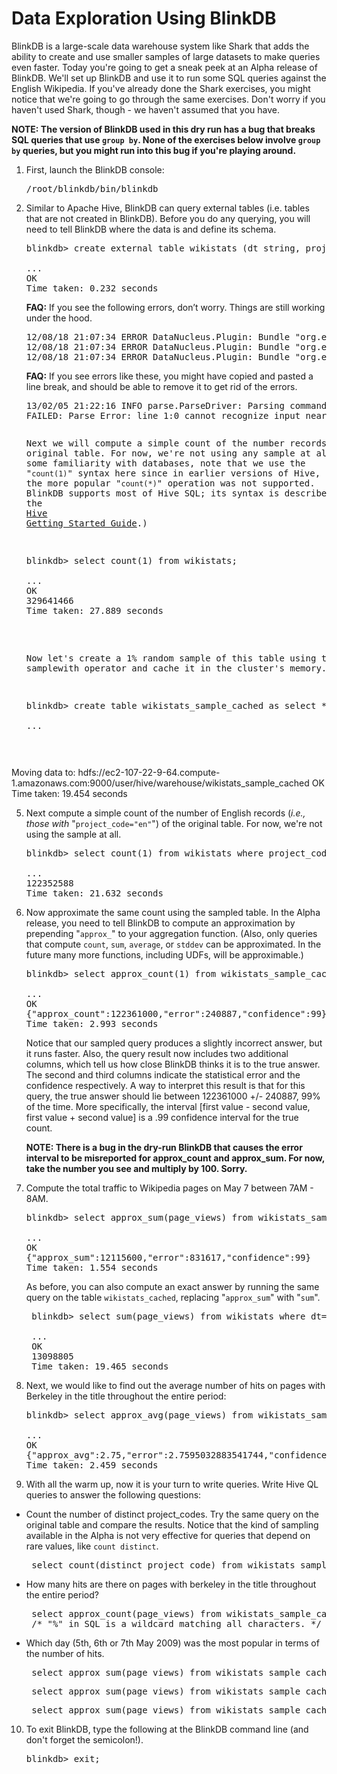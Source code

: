 # Data Exploration Using BlinkDB

BlinkDB is a large-scale data warehouse system like Shark that adds the ability to create and use smaller samples of large datasets to make queries even faster.  Today you're going to get a sneak peek at an Alpha release of BlinkDB.  We'll set up BlinkDB and use it to run some SQL queries against the English Wikipedia.  If you've already done the Shark exercises, you might notice that we're going to go through the same exercises.  Don't worry if you haven't used Shark, though - we haven't assumed that you have.

<b>NOTE: The version of BlinkDB used in this dry run has a bug that breaks SQL queries that use `group by`.  None of the exercises below involve `group by` queries, but you might run into this bug if you're playing around.</b>

1. First, launch the BlinkDB console:

   <pre class="prettyprint lang-bsh">
   /root/blinkdb/bin/blinkdb
   </pre>     

2. Similar to Apache Hive, BlinkDB can query external tables (i.e. tables that are not created in BlinkDB).
   Before you do any querying, you will need to tell BlinkDB where the data is and define its schema.

   <pre class="prettyprint lang-sql">
   blinkdb> create external table wikistats (dt string, project_code string, page_name string, page_views int, bytes int) row format delimited fields terminated by ' ' location '/wiki/pagecounts';
   <span class="nocode">
   ...
   OK
   Time taken: 0.232 seconds</span></pre>

   <b>FAQ:</b> If you see the following errors, don’t worry. Things are still working under the hood.

   <pre class="nocode">
   12/08/18 21:07:34 ERROR DataNucleus.Plugin: Bundle "org.eclipse.jdt.core" requires "org.eclipse.core.resources" but it cannot be resolved.
   12/08/18 21:07:34 ERROR DataNucleus.Plugin: Bundle "org.eclipse.jdt.core" requires "org.eclipse.core.runtime" but it cannot be resolved.
   12/08/18 21:07:34 ERROR DataNucleus.Plugin: Bundle "org.eclipse.jdt.core" requires "org.eclipse.text" but it cannot be resolved.</pre>

   <b>FAQ:</b> If you see errors like these, you might have copied and pasted a line break, and should be able to remove it to get rid of the errors.

   <pre>13/02/05 21:22:16 INFO parse.ParseDriver: Parsing command: CR
   FAILED: Parse Error: line 1:0 cannot recognize input near 'CR' '&lt;EOF&gt;' '&lt;EOF&gt;'<pre
   
3. Next we will compute a simple count of the number records in the original table.  For now, we're not using any sample at all.  (If you have some familiarity with databases, note that we use the "`count(1)`" syntax here since in earlier versions of Hive, the more popular "`count(*)`" operation was not supported. BlinkDB supports most of Hive SQL; its syntax is described in detail in the <a href="https://cwiki.apache.org/confluence/display/Hive/GettingStarted" target="_blank">Hive Getting Started Guide</a>.)

   <pre class="prettyprint lang-sql">
   blinkdb> select count(1) from wikistats;
   <span class="nocode">
   ...
   OK
   329641466
   Time taken: 27.889 seconds</span></pre>
   
4. Now let's create a 1% random sample of this table using the samplewith operator and cache it in the cluster's memory.

   <pre class="prettyprint lang-sql">
   blinkdb> create table wikistats_sample_cached as select * from wikistats samplewith 0.01;
   <span class="nocode">
   ...
Moving data to: hdfs://ec2-107-22-9-64.compute-1.amazonaws.com:9000/user/hive/warehouse/wikistats_sample_cached
OK
Time taken: 19.454 seconds</span></pre>

5. Next compute a simple count of the number of English records (<i>i.e., those with </i> "`project_code="en"`") of the original table.  For now, we're not using the sample at all.
   <pre class="prettyprint lang-sql">
   blinkdb> select count(1) from wikistats where project_code = "en";
   <span class="nocode">
   ...
   122352588
   Time taken: 21.632 seconds</span></pre>

6. Now approximate the same count using the sampled table.  In the Alpha release, you need to tell BlinkDB to compute an approximation by prepending "`approx_`" to your aggregation function.  (Also, only queries that compute `count`, `sum`, `average`, or `stddev` can be approximated.  In the future many more functions, including UDFs, will be approximable.)

   <pre class="prettyprint lang-sql">
   blinkdb> select approx_count(1) from wikistats_sample_cached;
   <span class="nocode">
   ...
   OK
   {"approx_count":122361000,"error":240887,"confidence":99}
   Time taken: 2.993 seconds</span></pre>

   Notice that our sampled query produces a slightly incorrect answer, but it runs faster.  Also, the query result now includes two additional columns, which tell us how close BlinkDB thinks it is to the true answer. The second and third columns indicate the statistical error and the confidence respectively. A way to interpret this result is that for this query, the true answer should lie between 122361000 +/- 240887, 99% of the time. More specifically, the interval [first value - second value, first value + second value] is a .99 confidence interval for the true count.

   <b>NOTE: There is a bug in the dry-run BlinkDB that causes the error interval to be misreported for approx_count and approx_sum.  For now, take the number you see and multiply by 100.  Sorry.</b>

7. Compute the total traffic to Wikipedia pages on May 7 between 7AM - 8AM.

   <pre class="prettyprint lang-sql">
   blinkdb> select approx_sum(page_views) from wikistats_sample_cached where dt="20090507-070000";
   <span class="nocode">
   ...
   OK
   {"approx_sum":12115600,"error":831617,"confidence":99}
   Time taken: 1.554 seconds</span></pre>

   
   As before, you can also compute an exact answer by running the same query on the table `wikistats_cached`, replacing "`approx_sum`" with "`sum`".

    <pre class="prettyprint lang-sql">
    blinkdb> select sum(page_views) from wikistats where dt="20090507-070000";
    <span class="nocode">
    ...
    OK
	13098805
	Time taken: 19.465 seconds</span></pre>

8. Next, we would like to find out the average number of hits on pages with Berkeley in the title throughout the entire period:

   <pre class="prettyprint lang-sql">
   blinkdb> select approx_avg(page_views) from wikistats_sample_cached where page_name like "%berkeley%";
   <span class="nocode">
   ...
   OK
   {"approx_avg":2.75,"error":2.7595032883541744,"confidence":99.0}
   Time taken: 2.459 seconds</span></pre>

9. With all the warm up, now it is your turn to write queries. Write Hive QL queries to answer the following questions:

- Count the number of distinct project_codes.  Try the same query on the original table and compare the results.  Notice that the kind of sampling available in the Alpha is not very effective for queries that depend on rare values, like `count distinct`.

   <div class="solution" markdown="1">
   <pre class="prettyprint lang-sql">
   select count(distinct project_code) from wikistats_sample_cached;</pre>
   </div>

- How many hits are there on pages with berkeley in the title throughout the entire period?

   <div class="solution" markdown="1">
   <pre class="prettyprint lang-sql">
   select approx_count(page_views) from wikistats_sample_cached where page_name like "%berkeley%";
   /* "%" in SQL is a wildcard matching all characters. */</pre>
   </div>

- Which day (5th, 6th or 7th May 2009) was the most popular in terms of the number of hits.

   <div class="solution" markdown="1">
   <pre class="prettyprint lang-sql">
   select approx_sum(page_views) from wikistats_sample_cached where dt like "20090505%";</pre>
   </div>

   <div class="solution" markdown="1">
   <pre class="prettyprint lang-sql">
   select approx_sum(page_views) from wikistats_sample_cached where dt like "20090506%";</pre>
   </div>

   <div class="solution" markdown="1">
   <pre class="prettyprint lang-sql">
   select approx_sum(page_views) from wikistats_sample_cached where dt like "20090507%";</pre>
   </div>

10. To exit BlinkDB, type the following at the BlinkDB command line (and don't forget the semicolon!).

   	<pre class="prettyprint lang-sql">
   	blinkdb> exit;</pre>

<!--/*
4. Now let's create a table containing all English records and cache it in the cluster's memory.

   <pre class="prettyprint lang-sql">
   blinkdb> create table wikistats_cached as select * from wikistats where project_code="en";
   <span class="nocode">
   ...
   Moving data to: hdfs://ec2-107-22-9-64.compute-1.amazonaws.com:9000/user/hive/warehouse/wikistats_cached
OK
   Time taken: 45.547 seconds</span></pre>
*/-->
